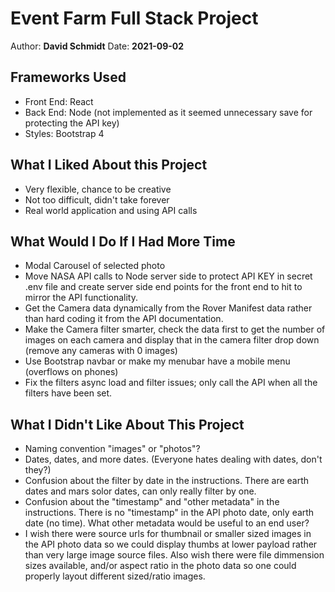 # Event Farm Full Stack Project

Author: **David Schmidt**
Date: **2021-09-02**

## Frameworks Used

* Front End: React
* Back End: Node (not implemented as it seemed unnecessary save for protecting the API key)
* Styles: Bootstrap 4

## What I Liked About this Project

* Very flexible, chance to be creative
* Not too difficult, didn't take forever
* Real world application and using API calls
## What Would I Do If I Had More Time

* Modal Carousel of selected photo
* Move NASA API calls to Node server side to protect API KEY in secret .env file and create server side end points for the front end to hit to mirror the API functionality.
* Get the Camera data dynamically from the Rover Manifest data rather than hard coding it from the API documentation.
* Make the Camera filter smarter, check the data first to get the number of images on each camera and display that in the camera filter drop down (remove any cameras with 0 images)
* Use Bootstrap navbar or make my menubar have a mobile menu (overflows on phones)
* Fix the filters async load and filter issues; only call the API when all the filters have been set.
## What I Didn't Like About This Project

* Naming convention "images" or "photos"?
* Dates, dates, and more dates. (Everyone hates dealing with dates, don't they?)
* Confusion about the filter by date in the instructions. There are earth dates and mars solor dates, can only really filter by one.
* Confusion about the "timestamp" and "other metadata" in the instructions. There is no "timestamp" in the API photo date, only earth date (no time). What other metadata would be useful to an end user?
* I wish there were source urls for thumbnail or smaller sized images in the API photo data so we could display thumbs at lower payload rather than very large image source files. Also wish there were file dimmension sizes available, and/or aspect ratio in the photo data so one could properly layout different sized/ratio images.

